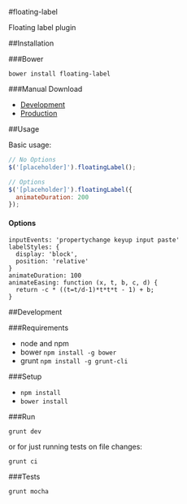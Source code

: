 #floating-label

Floating label plugin

##Installation

###Bower

`bower install floating-label`

###Manual Download

- [Development]()
- [Production]()

##Usage

Basic usage:

```javascript
// No Options
$('[placeholder]').floatingLabel();

// Options
$('[placeholder]').floatingLabel({
  animateDuration: 200
});
```

#### Options

```
inputEvents: 'propertychange keyup input paste'
labelStyles: {
  display: 'block',
  position: 'relative'
}
animateDuration: 100
animateEasing: function (x, t, b, c, d) {
  return -c * ((t=t/d-1)*t*t*t - 1) + b;
}
```

##Development

###Requirements

- node and npm
- bower `npm install -g bower`
- grunt `npm install -g grunt-cli`

###Setup

- `npm install`
- `bower install`

###Run

`grunt dev`

or for just running tests on file changes:

`grunt ci`

###Tests

`grunt mocha`
